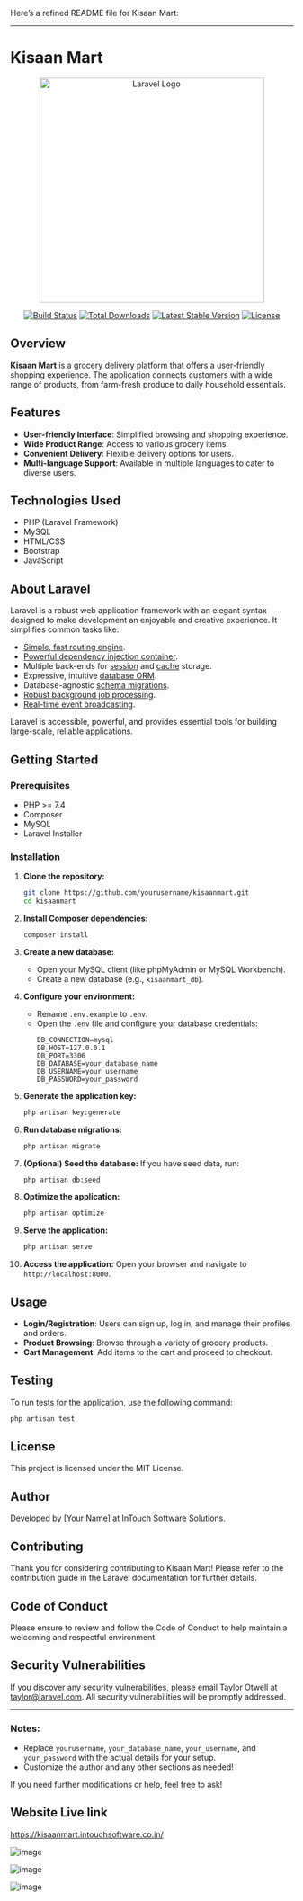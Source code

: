 Here’s a refined README file for Kisaan Mart:

---

# Kisaan Mart

<p align="center"><a href="https://laravel.com" target="_blank"><img src="https://raw.githubusercontent.com/laravel/art/master/logo-lockup/5%20SVG/2%20CMYK/1%20Full%20Color/laravel-logolockup-cmyk-red.svg" width="400" alt="Laravel Logo"></a></p>

<p align="center">
<a href="https://github.com/laravel/framework/actions"><img src="https://github.com/laravel/framework/workflows/tests/badge.svg" alt="Build Status"></a>
<a href="https://packagist.org/packages/laravel/framework"><img src="https://img.shields.io/packagist/dt/laravel/framework" alt="Total Downloads"></a>
<a href="https://packagist.org/packages/laravel/framework"><img src="https://img.shields.io/packagist/v/laravel/framework" alt="Latest Stable Version"></a>
<a href="https://packagist.org/packages/laravel/framework"><img src="https://img.shields.io/packagist/l/laravel/framework" alt="License"></a>
</p>

## Overview

**Kisaan Mart** is a grocery delivery platform that offers a user-friendly shopping experience. The application connects customers with a wide range of products, from farm-fresh produce to daily household essentials.

## Features

- **User-friendly Interface**: Simplified browsing and shopping experience.
- **Wide Product Range**: Access to various grocery items.
- **Convenient Delivery**: Flexible delivery options for users.
- **Multi-language Support**: Available in multiple languages to cater to diverse users.

## Technologies Used

- PHP (Laravel Framework)
- MySQL
- HTML/CSS
- Bootstrap
- JavaScript

## About Laravel

Laravel is a robust web application framework with an elegant syntax designed to make development an enjoyable and creative experience. It simplifies common tasks like:

- [Simple, fast routing engine](https://laravel.com/docs/routing).
- [Powerful dependency injection container](https://laravel.com/docs/container).
- Multiple back-ends for [session](https://laravel.com/docs/session) and [cache](https://laravel.com/docs/cache) storage.
- Expressive, intuitive [database ORM](https://laravel.com/docs/eloquent).
- Database-agnostic [schema migrations](https://laravel.com/docs/migrations).
- [Robust background job processing](https://laravel.com/docs/queues).
- [Real-time event broadcasting](https://laravel.com/docs/broadcasting).

Laravel is accessible, powerful, and provides essential tools for building large-scale, reliable applications.

## Getting Started

### Prerequisites

- PHP >= 7.4
- Composer
- MySQL
- Laravel Installer

### Installation

1. **Clone the repository:**
   ```bash
   git clone https://github.com/yourusername/kisaanmart.git
   cd kisaanmart
   ```

2. **Install Composer dependencies:**
   ```bash
   composer install
   ```

3. **Create a new database:**

   - Open your MySQL client (like phpMyAdmin or MySQL Workbench).
   - Create a new database (e.g., `kisaanmart_db`).

4. **Configure your environment:**

   - Rename `.env.example` to `.env`.
   - Open the `.env` file and configure your database credentials:
     ```
     DB_CONNECTION=mysql
     DB_HOST=127.0.0.1
     DB_PORT=3306
     DB_DATABASE=your_database_name
     DB_USERNAME=your_username
     DB_PASSWORD=your_password
     ```

5. **Generate the application key:**
   ```bash
   php artisan key:generate
   ```

6. **Run database migrations:**
   ```bash
   php artisan migrate
   ```

7. **(Optional) Seed the database:**
   If you have seed data, run:
   ```bash
   php artisan db:seed
   ```

8. **Optimize the application:**
   ```bash
   php artisan optimize
   ```

9. **Serve the application:**
   ```bash
   php artisan serve
   ```

10. **Access the application:**
    Open your browser and navigate to `http://localhost:8000`.

## Usage

- **Login/Registration**: Users can sign up, log in, and manage their profiles and orders.
- **Product Browsing**: Browse through a variety of grocery products.
- **Cart Management**: Add items to the cart and proceed to checkout.

## Testing

To run tests for the application, use the following command:

```bash
php artisan test
```

## License

This project is licensed under the MIT License.

## Author

Developed by [Your Name] at InTouch Software Solutions.

## Contributing

Thank you for considering contributing to Kisaan Mart! Please refer to the contribution guide in the Laravel documentation for further details.

## Code of Conduct

Please ensure to review and follow the Code of Conduct to help maintain a welcoming and respectful environment.

## Security Vulnerabilities

If you discover any security vulnerabilities, please email Taylor Otwell at taylor@laravel.com. All security vulnerabilities will be promptly addressed.

---

### Notes:
- Replace `yourusername`, `your_database_name`, `your_username`, and `your_password` with the actual details for your setup.
- Customize the author and any other sections as needed!

If you need further modifications or help, feel free to ask!


## Website Live link

https://kisaanmart.intouchsoftware.co.in/

![image](https://github.com/user-attachments/assets/06bebc79-9855-47eb-b8cf-e01cb5fc444f)


![image](https://github.com/user-attachments/assets/f57b6e7f-91a9-4577-b042-7112ba041379)

![image](https://github.com/user-attachments/assets/3f271100-18fa-4826-8a22-f88c43618e7a)



